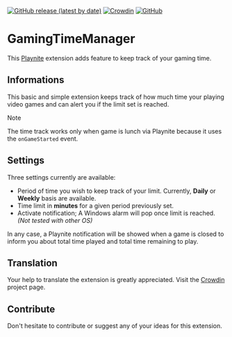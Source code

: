 [![GitHub release (latest by date)](https://img.shields.io/github/v/release/NMaxCarr/GamingTimeManager?cacheSeconds=5000&logo=github)](https://github.com/NMaxCarr/GamingTimeManager/releases/latest)
[![Crowdin](https://badges.crowdin.net/gamingtimemanager/localized.svg)](https://crowdin.com/project/gamingtimemanager)
[![GitHub](https://img.shields.io/github/license/NMaxCarr/GamingTimeManager?cacheSeconds=5000)](https://github.com/NMaxCarr/GamingTimeManager/blob/master/LICENSE)

# GamingTimeManager
This [Playnite](https://playnite.link) extension adds feature to keep track of your gaming time.

## Informations
This basic and simple extension keeps track of how much time your playing video games and can alert you if the limit set is reached.

>[!NOTE]
> The time track works only when game is lunch via Playnite because it uses the `onGameStarted` event.

## Settings
Three settings currently are available:
* Period of time you wish to keep track of your limit. Currently, **Daily** or **Weekly** basis are available.
* Time limit in **minutes** for a given period previously set.
* Activate notification; A Windows alarm will pop once limit is reached. *(Not tested with other OS)*

In any case, a Playnite notification will be showed when a game is closed to inform you about total time played and total time remaining to play.

## Translation
Your help to translate the extension is greatly appreciated. Visit the [Crowdin](https://crowdin.com/project/gamingtimemanager) project page.

## Contribute
Don't hesitate to contribute or suggest any of your ideas for this extension.
